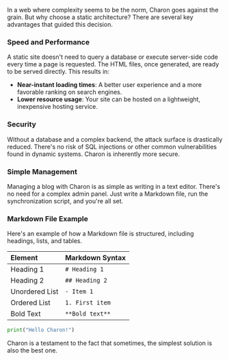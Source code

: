 In a web where complexity seems to be the norm, Charon goes against the grain. But why choose a static architecture? There are several key advantages that guided this decision.

### Speed and Performance

A static site doesn't need to query a database or execute server-side code every time a page is requested. The HTML files, once generated, are ready to be served directly. This results in:
* **Near-instant loading times**: A better user experience and a more favorable ranking on search engines.
* **Lower resource usage**: Your site can be hosted on a lightweight, inexpensive hosting service.

### Security

Without a database and a complex backend, the attack surface is drastically reduced. There's no risk of SQL injections or other common vulnerabilities found in dynamic systems. Charon is inherently more secure.

### Simple Management

Managing a blog with Charon is as simple as writing in a text editor. There's no need for a complex admin panel. Just write a Markdown file, run the synchronization script, and you're all set.

### Markdown File Example

Here's an example of how a Markdown file is structured, including headings, lists, and tables.

| Element | Markdown Syntax |
| :--- | :--- |
| Heading 1 | `# Heading 1` |
| Heading 2 | `## Heading 2` |
| Unordered List | `- Item 1` |
| Ordered List | `1. First item` |
| Bold Text | `**Bold text**` |

```python
print("Hello Charon!")
```

Charon is a testament to the fact that sometimes, the simplest solution is also the best one.